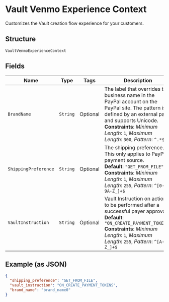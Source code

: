 
# Vault Venmo Experience Context

Customizes the Vault creation flow experience for your customers.

## Structure

`VaultVenmoExperienceContext`

## Fields

| Name | Type | Tags | Description | Getter | Setter |
|  --- | --- | --- | --- | --- | --- |
| `BrandName` | `String` | Optional | The label that overrides the business name in the PayPal account on the PayPal site. The pattern is defined by an external party and supports Unicode.<br>**Constraints**: *Minimum Length*: `1`, *Maximum Length*: `300`, *Pattern*: `^.*$` | String getBrandName() | setBrandName(String brandName) |
| `ShippingPreference` | `String` | Optional | The shipping preference. This only applies to PayPal payment source.<br>**Default**: `"GET_FROM_FILE"`<br>**Constraints**: *Minimum Length*: `1`, *Maximum Length*: `255`, *Pattern*: `^[0-9A-Z_]+$` | String getShippingPreference() | setShippingPreference(String shippingPreference) |
| `VaultInstruction` | `String` | Optional | Vault Instruction on action to be performed after a successful payer approval.<br>**Default**: `"ON_CREATE_PAYMENT_TOKENS"`<br>**Constraints**: *Minimum Length*: `1`, *Maximum Length*: `255`, *Pattern*: `^[A-Z_]+$` | String getVaultInstruction() | setVaultInstruction(String vaultInstruction) |

## Example (as JSON)

```json
{
  "shipping_preference": "GET_FROM_FILE",
  "vault_instruction": "ON_CREATE_PAYMENT_TOKENS",
  "brand_name": "brand_name0"
}
```

